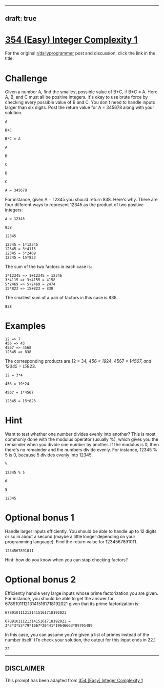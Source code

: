 ---
draft: true
----

# [354 (Easy) Integer Complexity 1](https://www.reddit.com/r/dailyprogrammer/comments/83uvey/20180312_challenge_354_easy_integer_complexity_1/)

For the original [r/dailyprogrammer](https://www.reddit.com/r/dailyprogrammer/) post and discussion, click the link in the title.

# Challenge
Given a number A, find the smallest possible value of B+C, if B*C = A. Here A, B, and C must all be positive integers. It's okay to use brute force by checking every possible value of B and C. You don't need to handle inputs larger than six digits. Post the return value for A = 345678 along with your solution.


```
A
```

```
B+C
```

```
B*C = A
```

```
A
```

```
B
```

```
C
```

```
B
```

```
C
```

```
A = 345678
```
For instance, given A = 12345 you should return 838. Here's why. There are four different ways to represent 12345 as the product of two positive integers:


```
A = 12345
```

```
838
```

```
12345
```

```
12345 = 1*12345
12345 = 3*4115
12345 = 5*2469
12345 = 15*823
```
The sum of the two factors in each case is:


```
1*12345 => 1+12345 = 12346
3*4115 => 3+4155 = 4158
5*2469 => 5+2469 = 2474
15*823 => 15+823 = 838
```
The smallest sum of a pair of factors in this case is 838.


```
838
```
# Examples

```
12 => 7
456 => 43
4567 => 4568
12345 => 838
```
The corresponding products are 12 = 3*4, 456 = 19*24, 4567 = 1*4567, and 12345 = 15*823.


```
12 = 3*4
```

```
456 = 19*24
```

```
4567 = 1*4567
```

```
12345 = 15*823
```
# Hint
Want to test whether one number divides evenly into another? This is most commonly done with the modulus operator (usually %), which gives you the remainder when you divide one number by another. If the modulus is 0, then there's no remainder and the numbers divide evenly. For instance, 12345 % 5 is 0, because 5 divides evenly into 12345.


```
%
```

```
12345 % 5
```

```
0
```

```
5
```

```
12345
```
# Optional bonus 1
Handle larger inputs efficiently. You should be able to handle up to 12 digits or so in about a second (maybe a little longer depending on your programming language). Find the return value for 1234567891011.


```
1234567891011
```
Hint: how do you know when you can stop checking factors?

# Optional bonus 2
Efficiently handle very large inputs whose prime factorization you are given. For instance, you should be able to get the answer for 6789101112131415161718192021 given that its prime factorization is:


```
6789101112131415161718192021
```

```
6789101112131415161718192021 = 3*3*3*53*79*1667*20441*19646663*89705489
```
In this case, you can assume you're given a list of primes instead of the number itself. (To check your solution, the output for this input ends in 22.)


```
22
```

----
## **DISCLAIMER**
This prompt has been adapted from [354 [Easy] Integer Complexity 1](https://www.reddit.com/r/dailyprogrammer/comments/83uvey/20180312_challenge_354_easy_integer_complexity_1/
)
